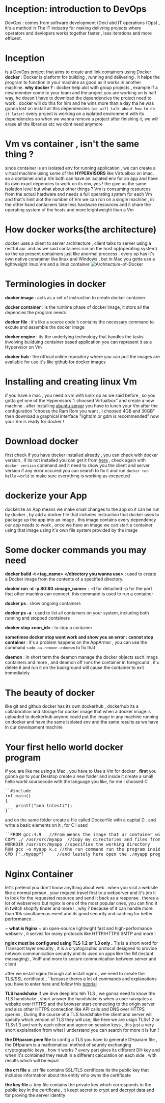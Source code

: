 # Inception: introduction to DevOps
DevOps : comes from software development (Dev) abd IT operations (Ops) , it's a method in The IT industry for making delivring projects where operators and devlopers works together faster , less iterations and more efficent.
# Inception 
is a DevOps project that aims to create and link containers using Docker 
**docker** : Docker is platform for building , running and delivering . it helps the program to function in your machine as good as it works in another machine. 
**why docker ?** : docker help alot with group projects , example if a new member come to your team and the project you are working on is half way, he doesn't have to download the dependencies the project need to work . docker will do this for him and he wins more than a day tha he was gonna lost on install all this dependencies ``(we will talk about how to do it later)``
every project is working on a isolated environment with its dependencies so when we wanna remove a project after finishing it, we will erase all the libraries etc we dont need anymore
# Vm vs container , isn't the same thing ?
since container is an isolated env for running application , we can create a virtual machine using some of the **HYPERVISORS** like Virtualbox on imac. so a container and a Vm both can have an isolated env for an app and have its own exact depencies to work on its env, yes ! the give us the same isolation level but what about other things ? Vm is consuming resources from the actual hardware and needs a full operating system for each Vm and that's limit  alot the number of Vm we can run on a single machine , in the other hand containers take less hardware resources and it share the operating system of the hosts and more leightweight than a Vm 
# How docker works(the architecture)
docker uses a client to server architecture , client talks to server using a restful api. and as we said containers run on the host op(operating system) so the op present containers just like  anormal proccess . every op has it's own native conatainer like linux and Windows , but in Mac you gotta use a lightweight linux Vm and a linux container
![Architecture-of-Docker](https://github.com/kslik9/Inception/assets/115497057/81affb9c-b573-46d9-8aa1-e94be81b6d75)
# Terminologies in docker

**docker image** : acts as a set of instruction to create docker container 

**docker container** : is the runtime phase of docker image, it stors all the depencies the program needs 

**docker file** : it's like a source code it contains the necessary command to excute and assemble the docker image

**docker engine** : its the underlying technology that handles the tasks involving builduing container based application you can represent it as a Hypervisor on Vm

**docker hub** : the official online repository where you can pull the images are available for use it's like github for docker images
# Installing and creating linux Vm
if you have a mac , you need a vm with lunix op as we said before , so you gotta get one of the Hypervisors "i choosed Virtualbox" and create a new machine . after installing [ubuntu server](https://ubuntu.com/download/server) you have to lunch your Vm after the configuration "choose the Ram Rom you want , i choosed 4GB and 30GB" then download a graphical interface "lightdm or gdm is recommended" now your Vm is ready for docker !
# Download docker 
first check if you have docker installed already , you can check with docker version , if its not installed you can get it from [here](https://docs.docker.com/engine/install/) , check again with ``docker version`` command and it need to show you the client and server version if any error occured you can search to fix it and run ``docker run hello-world`` to make sure everything is working as excpected 
# dockerize your App
dockerize an App means we make small changes to the app so it can be run by docker , by add a docker file that includes instruction that docker uses to package up the app into an image , this image contains every dependency our app needs to work , once we have an image we can start a container using that image using it's own file system provided by the image
# Some docker commands you may need
**docker build -t <tag_name> </directory you wanna use>** :  used to create a Docker image from the contents of a specified directory.

**docker run -d -p 80:80 <image_name>** : -d for detached -p for the port that other machins can connect, this command is used to run a container

**docker ps** : show ongoing containers

**docker ps -a** :  used to list all containers on your system, including both running and stopped containers

**docker stop <con_id>** : to stop a container

**sometimes docker stop wont work and show you an error : cannot stop container** : it's a problem happens on the AppArmor , you can use the command ``sudo aa-remove-unknown`` to fix that

**daemon** : in short term the deamon manage the docker objects such imags containers and more , and deamon off runs the container in foreground , if u delete it and run it on the background will cause the container to exit immediately
# The beauty of docker 
like git and github docker has its own dockerhub , dockerhub its a collaboration and storage for docker image that when a docker image is uploaded to dockerhub anyone could put the image in any machine running on docker and have the same isolated env and the same results as we have in our development machine 
# Your first hello world docker program
if you are like me using a Mac , you have to Use a Vm for docker . **first** you gonna go to your Desktop create a new folder and inside it create a small hello world sourcecode with the language you like, for me i choosed C
<pre>
``#include <stdio.h>
int main()
{
	printf("ana tntesti");
}``
</pre>
and on the same folder create a file called Dockerfile with a capital D . and write a basic elements on it , for C i used 
<pre>
``FROM gcc:4.9   //From means the image that ur container will build upon it , and here i used gcc:4.9 "an official image from docker fo c programs"
COPY ./ /usr/src/myapp  //Copy my directories and files from my host machine into the docker image
WORKDIR /usr/src/myapp //specifies the working directory 
RUN gcc -o myapp k.c //the run command run the program inside your container here gcc my file.c
CMD ["./myapp"]     //and lastely here open the ./myapp program and excute it inside your image``
</pre>
# Nginx Container
let's pretend you don't know anything about web . when you visit a website like a normal person , your request travel first to a webserver and it's job it to look for the requested resource and send it back as a response . theres a lot of webservers but nginx is one of the most popular ones, you can find it in twitch shopify tinder and more ! , why ? because of it can handle more than 10k simultaneous event and its good security and caching for better performance .

~ **what is Nginx** ~
an open-source lightwight fast and high-performance webserv , it serves for many protocols like HTTP/HTTPS SMTP and more ! 

**nginx must be configured using TLS 1.2 or 1.3 only .**
Tls is a short word for Transport layer security , it is a cryptographic protocol designed to provide network communication security and its used on apps like the IM (instant messaging) , VoIP and more to secure communication between server and client 

after we install nginx through apt install nginx , we need to create the TLS/SSL certificate , ``because theres a lot of commands and explanations you have to enter here and follow this [tutorial](https://www.digitalocean.com/community/tutorials/how-to-create-a-self-signed-ssl-certificate-for-nginx-on-centos-7)

**TLS handshake**
if we dive deep into teh TLS , we gonna need to know the TLS handshake , short answer the handshake is when a user navigates a website over HTTPS and the browser start connecting to the origin server and also other HTTPS connection like API calls and DNS over HTTPS queries , During the course of a TLS handshake the client and server will specify which version of TLS they will use, like here we are usign TLSv1.2 or TLSv1.3 and verify each other and agree on session keys , this just a very short explaination from what i understand you can search for more it is fun !

**the DHparam.pem file**
to config a TLS you have to generate DHparam file , the DHparam is a mathematical method of seurely exchanging cryptographic keys , how it works ? every part gives its different DH key and when it's combined they result in a different calculation on each side , with results which will be equal

**the crt file**
a .crt file contains SSL/TLS certificate its the public key that includes information about the entity who owns the certificate 

**the key file**
a .key file contains the private key which corresponds to the public key in the certificate , it keept secret to crypt and decrypt data and for proving the server identity 
